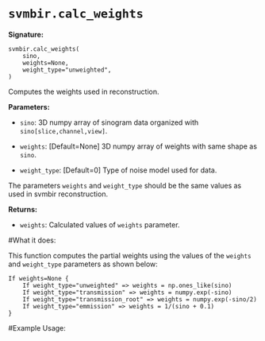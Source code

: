 # ``svmbir.calc_weights``

**Signature:**

	svmbir.calc_weights( 
		sino, 
		weights=None,
		weight_type="unweighted",
	) 

Computes the weights used in reconstruction. 

**Parameters:**

 * ``sino``: 3D numpy array of sinogram data organized with ``sino[slice,channel,view]``.

 * ``weights``: [Default=None] 3D numpy array of weights with same shape as ``sino``. 

 * ``weight_type``: [Default=0] Type of noise model used for data. 

The parameters ``weights`` and ``weight_type`` should be the same values as used in svmbir reconstruction.
	
**Returns:**

 * ``weights``: Calculated values of ``weights`` parameter.

#What it does:

This function computes the partial weights using the values of the ``weights`` and ``weight_type`` parameters as shown below:

	If weights=None {
		If weight_type="unweighted" => weights = np.ones_like(sino)
		If weight_type="transmission" => weights = numpy.exp(-sino)
		If weight_type="transmission_root" => weights = numpy.exp(-sino/2)
		If weight_type="emmission" => weights = 1/(sino + 0.1)
	}

#Example Usage:
